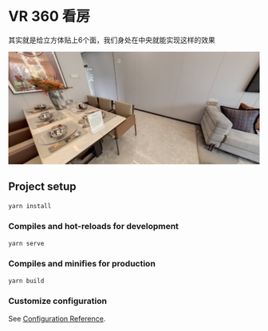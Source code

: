 # VR 360 看房

其实就是给立方体贴上6个面，我们身处在中央就能实现这样的效果

![house](../assets/three_js/house.png)

## Project setup
```
yarn install
```

### Compiles and hot-reloads for development
```
yarn serve
```

### Compiles and minifies for production
```
yarn build
```

### Customize configuration
See [Configuration Reference](https://cli.vuejs.org/config/).
